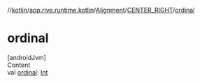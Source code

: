 //[kotlin](../../../../index.md)/[app.rive.runtime.kotlin](../../index.md)/[Alignment](../index.md)/[CENTER_RIGHT](index.md)/[ordinal](ordinal.md)



# ordinal  
[androidJvm]  
Content  
val [ordinal](ordinal.md): [Int](https://kotlinlang.org/api/latest/jvm/stdlib/kotlin/-int/index.html)  



